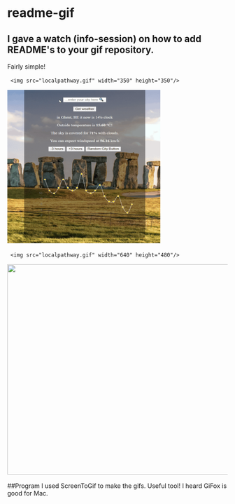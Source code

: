 ﻿# readme-gif
 
## I gave a watch (info-session) on how to add README's to your gif repository.
Fairly simple!

`` <img src="localpathway.gif" width="350" height="350"/>``


<img src="BeCode/gif-watch/../../Demo_gif.gif" width="350" height="350"/>


`` <img src="localpathway.gif" width="640" height="480"/>``

<img src="https://drive.google.com/file/d/1NPqxj-pO_Zby0BHE60ieFr-WyuBas7qX/preview" width="640" height="480"/>


##Program
I used ScreenToGif to make the gifs. 
Useful tool! 
I heard GiFox is good for Mac.
